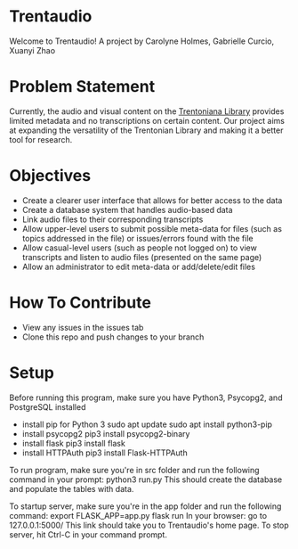 # Trentaudio
Welcome to Trentaudio!
A project by Carolyne Holmes, Gabrielle Curcio, Xuanyi Zhao

# Problem Statement
Currently, the audio and visual content on the [Trentoniana Library](https://trentonlib.org/trentoniana/audio-visual/) provides limited metadata and no transcriptions on certain content. Our project aims at expanding the versatility of the Trentonian Library and making it a better tool for research. 

# Objectives
* Create a clearer user interface that allows for better access to the data
* Create a database system that handles audio-based data
* Link audio files to their corresponding transcripts
* Allow upper-level users to submit possible meta-data for files (such as topics addressed in the file) or issues/errors found with the file
* Allow casual-level users (such as people not logged on) to view transcripts and listen to audio files (presented on the same page)
* Allow an administrator to edit meta-data or add/delete/edit files

# How To Contribute
* View any issues in the issues tab
* Clone this repo and push changes to your branch

# Setup
Before running this program, make sure you have Python3, Psycopg2, and PostgreSQL installed
* install pip for Python 3
sudo apt update
sudo apt install python3-pip
* install psycopg2
pip3 install psycopg2-binary
* install flask
pip3 install flask
* install HTTPAuth
pip3 install Flask-HTTPAuth

To run program, make sure you're in src folder and run the following command in your prompt: python3 run.py
This should create the database and populate the tables with data.

To startup server, make sure you're in the app folder and run the following command: export FLASK_APP=app.py flask run 
In your browser: go to 127.0.0.1:5000/ This link should take you to Trentaudio's home page. To stop server, hit Ctrl-C in your command prompt.

